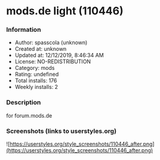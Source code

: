 # mods.de light (110446)

### Information
- Author: spasscola (unknown)
- Created at: unknown
- Updated at: 12/12/2019, 8:46:34 AM
- License: NO-REDISTRIBUTION
- Category: mods
- Rating: undefined
- Total installs: 176
- Weekly installs: 2


### Description
for forum.mods.de


### Screenshots (links to userstyles.org)
![https://userstyles.org/style_screenshots/110446_after.png](https://userstyles.org/style_screenshots/110446_after.png)


